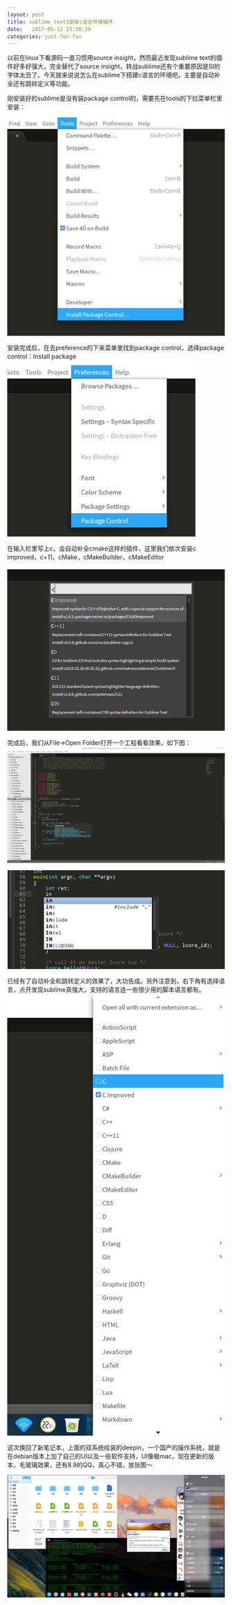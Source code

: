 ```yaml
---
layout: post
title: sublime text3安装c语言环境插件
date:   2017-05-12 23:30:39
categories: just-for-fun
---
```

以前在linux下看源码一直习惯用source insight，然而最近发现sublime text的插件好多好强大，完全替代了source insight，转战sublime还有个重要原因是SI的字体太丑了。今天就来说说怎么在sublime下搭建c语言的环境吧，主要是自动补全还有跳转定义等功能。

刚安装好的sublime是没有装package control的，需要先在tools的下拉菜单栏里安装：
![安装package control.png](picture/sublime1.png)

安装完成后，在去preference的下来菜单里找到package control，选择package control：Install package
![使用package control安装插件.png](picture/sublime2.png)

在输入栏里写上c，会自动补全cmake这样的插件，这里我们依次安装c improved，c+11，cMake，cMakeBuilder，cMakeEditor
![安装插件.png](picture/sublime3.png)

完成后，我们从File→Open Folder打开一个工程看看效果，如下图：
![跳转定义.png](picture/sublime4.png)

![自动补全.png](picture/sublime5.png)

已经有了自动补全和跳转定义的效果了，大功告成。另外注意到，右下角有选择语言，点开发现sublime真强大，支持的语言连一些很少用的脚本语言都有。
![支持的语言.png](picture/sublime6.png)

这次换回了新笔记本，上面的双系统给装的deepin，一个国产的操作系统，就是在debian版本上加了自己的UI以及一些软件支持，UI像极mac，现在更新的版本，毛玻璃效果，还有8.9的QQ，真心不错，放张图～

![deepin系统.png](picture/sublime7.png)